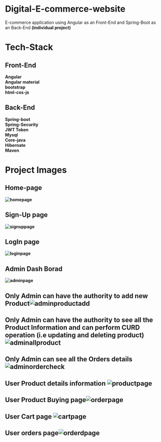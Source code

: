 # Digital-E-commerce-website
E-commerce application using Angular as an Front-End and Spring-Boot as an Back-End
<b>(individual project)<b/>
  
# Tech-Stack
  ## Front-End
  Angular<br/>
  Angular material<br/>
  bootstrap<br/>
  html-css-js<br/>
  
  ## Back-End
  Spring-boot<br/>
  Spring-Security<br/>
  JWT Token<br/>
  Mysql<br/>
  Core-java<br/>
  Hibernate<br/>
  Maven
# Project Images
## Home-page
![homepage](https://user-images.githubusercontent.com/101379879/217789275-e546df18-8de3-4c25-816a-e5085b37c178.PNG)
## Sign-Up page
![signuppage](https://user-images.githubusercontent.com/101379879/217794231-f4e1085d-12eb-46dc-8bee-49e2d67940a0.PNG)
## LogIn page 
![loginpage](https://user-images.githubusercontent.com/101379879/217794321-301614c7-2fcb-4161-b361-12433d7433a1.PNG)
## Admin Dash Borad
![adminpage](https://user-images.githubusercontent.com/101379879/217791236-92cb44e1-96ae-4ae0-b3d8-ab24616934b7.PNG)
## Only Admin can have the authority to add new Product![adminproductadd](https://user-images.githubusercontent.com/101379879/217791729-ff4a2351-9dc3-4a70-8e05-445dea1b8295.PNG)
## Only Admin can have the authority to see all the Product Information and can perform CURD operation (i.e updating and deleting product)![adminallproduct](https://user-images.githubusercontent.com/101379879/217792931-c41e042b-d466-4768-91a4-15c64ea7e371.PNG)
## Only Admin can see all the Orders details![adminordercheck](https://user-images.githubusercontent.com/101379879/217793512-1551c0e7-5091-450d-8a36-a909bd2cbe10.PNG)
## User Product details information ![productpage](https://user-images.githubusercontent.com/101379879/217794927-f777b557-6016-4969-81d3-22ec1645287e.PNG)
## User Product Buying page![orderpage](https://user-images.githubusercontent.com/101379879/217795525-6f12d95e-5c42-4311-83ac-17fc74457e72.PNG)
## User Cart page ![cartpage](https://user-images.githubusercontent.com/101379879/217795723-29b4ab61-4473-4a45-900e-51dddd98607d.PNG)
## User orders page![orderdpage](https://user-images.githubusercontent.com/101379879/217795985-64c46aa9-f0d8-4b17-87b5-fd8e9ff9d9eb.PNG)
